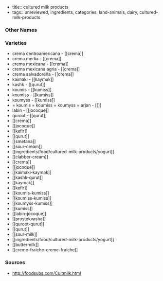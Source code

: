 - title:: cultured milk products
- tags:: unreviewed, ingredients, categories, land-animals, dairy, cultured-milk-products


### Other Names


### Varieties

* crema centroamericana - [[crema]]
* crema media - [[crema]]
* crema mexicana - [[crema]]
* crema mexicana agria - [[crema]]
* crema salvadoreña - [[crema]]
* kaimaki - [[kaymak]]
* kashk - [[qurut]]
* koumis - [[kumiss]]
* koumiss - [[kumiss]]
* koumyss - [[kumiss]]
* = koumis = koumiss = koumyss = arjan - [[]]
* labin - [[jocoque]]
* quroot - [[qurut]]
* [[crema]]
* [[jocoque]]
* [[kefir]]
* [[qurut]]
* [[smetana]]
* [[sour-cream]]
* [[ingredients/food/cultured-milk-products/yogurt]]
* [[clabber-cream]]
* [[crema]]
* [[jocoque]]
* [[kaimaki-kaymak]]
* [[kashk-qurut]]
* [[kaymak]]
* [[kefir]]
* [[koumis-kumiss]]
* [[koumiss-kumiss]]
* [[koumyss-kumiss]]
* [[kumiss]]
* [[labin-jocoque]]
* [[prostokvasha]]
* [[quroot-qurut]]
* [[qurut]]
* [[sour-milk]]
* [[ingredients/food/cultured-milk-products/yogurt]]
* [[buttermilk]]
* [[creme-fraiche-creme-fraiche]]

### Sources
* http://foodsubs.com/Cultmilk.html
